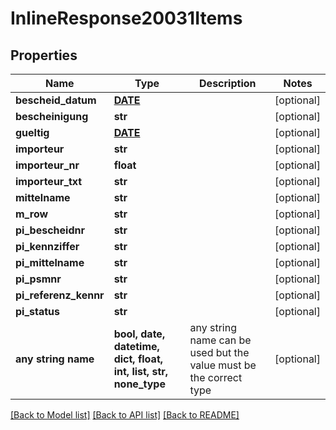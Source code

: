 # InlineResponse20031Items


## Properties
Name | Type | Description | Notes
------------ | ------------- | ------------- | -------------
**bescheid_datum** | [**DATE**](DATE.md) |  | [optional] 
**bescheinigung** | **str** |  | [optional] 
**gueltig** | [**DATE**](DATE.md) |  | [optional] 
**importeur** | **str** |  | [optional] 
**importeur_nr** | **float** |  | [optional] 
**importeur_txt** | **str** |  | [optional] 
**mittelname** | **str** |  | [optional] 
**m_row** | **str** |  | [optional] 
**pi_bescheidnr** | **str** |  | [optional] 
**pi_kennziffer** | **str** |  | [optional] 
**pi_mittelname** | **str** |  | [optional] 
**pi_psmnr** | **str** |  | [optional] 
**pi_referenz_kennr** | **str** |  | [optional] 
**pi_status** | **str** |  | [optional] 
**any string name** | **bool, date, datetime, dict, float, int, list, str, none_type** | any string name can be used but the value must be the correct type | [optional]

[[Back to Model list]](../README.md#documentation-for-models) [[Back to API list]](../README.md#documentation-for-api-endpoints) [[Back to README]](../README.md)


